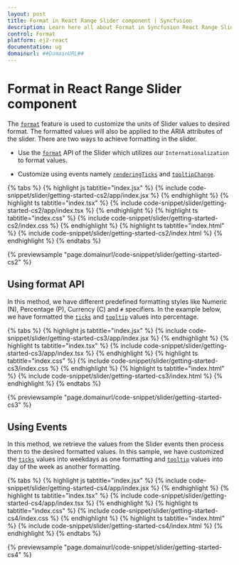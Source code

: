 ```yaml
---
layout: post
title: Format in React Range Slider component | Syncfusion
description: Learn here all about Format in Syncfusion React Range Slider component of Syncfusion Essential JS 2 and more.
control: Format 
platform: ej2-react
documentation: ug
domainurl: ##DomainURL##
---
```


# Format in React Range Slider component

The [`format`](https://ej2.syncfusion.com/react/documentation/api/slider/ticksDataModel/#format) feature is used to customize the units of Slider values to desired format. The formatted values will also be applied to the ARIA attributes of the slider. There are two ways to achieve formatting in the slider.

* Use the [`format`](https://ej2.syncfusion.com/react/documentation/api/slider/ticksDataModel/#format) API of the Slider which utilizes our `Internationalization` to format values.

* Customize using events namely [`renderingTicks`](https://ej2.syncfusion.com/react/documentation/api/slider/#renderingticks) and [`tooltipChange`](https://ej2.syncfusion.com/react/documentation/api/slider/#tooltipchange).

{% tabs %}
{% highlight js tabtitle="index.jsx" %}
{% include code-snippet/slider/getting-started-cs2/app/index.jsx %}
{% endhighlight %}
{% highlight ts tabtitle="index.tsx" %}
{% include code-snippet/slider/getting-started-cs2/app/index.tsx %}
{% endhighlight %}
{% highlight ts tabtitle="index.css" %}
{% include code-snippet/slider/getting-started-cs2/index.css %}
{% endhighlight %}
{% highlight ts tabtitle="index.html" %}
{% include code-snippet/slider/getting-started-cs2/index.html %}
{% endhighlight %}
{% endtabs %}

 {% previewsample "page.domainurl/code-snippet/slider/getting-started-cs2" %}

## Using format API

In this method, we have different predefined formatting styles like Numeric (N), Percentage (P), Currency (C) and `#` specifiers. In the example below, we have formatted the [`ticks`](https://ej2.syncfusion.com/react/documentation/api/slider/#ticks) and [`tooltip`](https://ej2.syncfusion.com/react/documentation/api/slider/#tooltip) values into percentage.

{% tabs %}
{% highlight js tabtitle="index.jsx" %}
{% include code-snippet/slider/getting-started-cs3/app/index.jsx %}
{% endhighlight %}
{% highlight ts tabtitle="index.tsx" %}
{% include code-snippet/slider/getting-started-cs3/app/index.tsx %}
{% endhighlight %}
{% highlight ts tabtitle="index.css" %}
{% include code-snippet/slider/getting-started-cs3/index.css %}
{% endhighlight %}
{% highlight ts tabtitle="index.html" %}
{% include code-snippet/slider/getting-started-cs3/index.html %}
{% endhighlight %}
{% endtabs %}

 {% previewsample "page.domainurl/code-snippet/slider/getting-started-cs3" %}

## Using Events

In this method, we retrieve the values from the Slider events then process them to the desired formatted values.
In this sample, we have customized the [`ticks`](https://ej2.syncfusion.com/react/documentation/api/slider/#ticks) values into weekdays as one formatting and [`tooltip`](https://ej2.syncfusion.com/react/documentation/api/slider/#tooltip) values into day of the week as another formatting.

{% tabs %}
{% highlight js tabtitle="index.jsx" %}
{% include code-snippet/slider/getting-started-cs4/app/index.jsx %}
{% endhighlight %}
{% highlight ts tabtitle="index.tsx" %}
{% include code-snippet/slider/getting-started-cs4/app/index.tsx %}
{% endhighlight %}
{% highlight ts tabtitle="index.css" %}
{% include code-snippet/slider/getting-started-cs4/index.css %}
{% endhighlight %}
{% highlight ts tabtitle="index.html" %}
{% include code-snippet/slider/getting-started-cs4/index.html %}
{% endhighlight %}
{% endtabs %}

 {% previewsample "page.domainurl/code-snippet/slider/getting-started-cs4" %}
